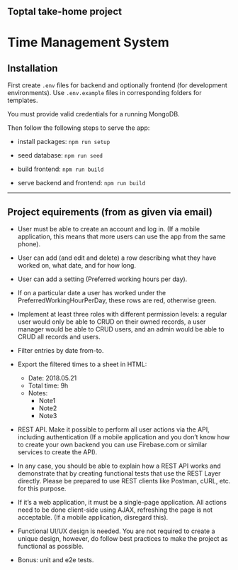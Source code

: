 ## Toptal take-home project

# Time Management System

## Installation

First create `.env` files for backend and optionally frontend (for development environments). Use `.env.example` files in  corresponding folders for templates.

You must provide valid credentials for a running MongoDB.

Then follow the following steps to serve the app:

* install packages: `npm run setup`

* seed database: `npm run seed`

* build frontend: `npm run build`

* serve backend and frontend: `npm run build`

----

## Project equirements (from as given via email)

* User must be able to create an account and log in. (If a mobile application, this means that more users can use the app from the same phone).

* User can add (and edit and delete) a row describing what they have worked on, what date, and for how long.

* User can add a setting (Preferred working hours per day).

* If on a particular date a user has worked under the PreferredWorkingHourPerDay, these rows are red, otherwise green.

* Implement at least three roles with different permission levels: a regular user would only be able to CRUD on their owned records, a user manager would be able to CRUD users, and an admin would be able to CRUD all records and users.

* Filter entries by date from-to.

* Export the filtered times to a sheet in HTML:
  * Date: 2018.05.21
  * Total time: 9h
  * Notes:
    * Note1
    * Note2
    * Note3

* REST API. Make it possible to perform all user actions via the API, including authentication (If a mobile application and you don’t know how to create your own backend you can use Firebase.com or similar services to create the API).

* In any case, you should be able to explain how a REST API works and demonstrate that by creating functional tests that use the REST Layer directly. Please be prepared to use REST clients like Postman, cURL, etc. for this purpose.

* If it’s a web application, it must be a single-page application. All actions need to be done client-side using AJAX, refreshing the page is not acceptable. (If a mobile application, disregard this).

* Functional UI/UX design is needed. You are not required to create a unique design, however, do follow best practices to make the project as functional as possible.

* Bonus: unit and e2e tests.
